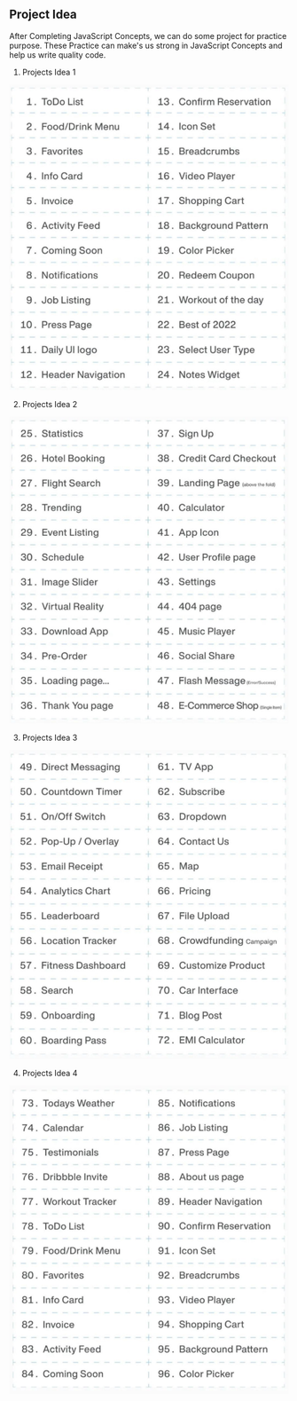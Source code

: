 ## Project Idea

After Completing JavaScript Concepts, we can do some project for practice purpose. These Practice can make's us strong in JavaScript Concepts and help us write quality code.

1. Projects Idea 1

![projects Idea](./images/project-list-1.png)

2. Projects Idea 2

![projects Idea](./images/project-list-2.png)

3. Projects Idea 3

![projects Idea](./images/project-list-3.png)

4. Projects Idea 4

![projects Idea](./images/project-list-4.png)

